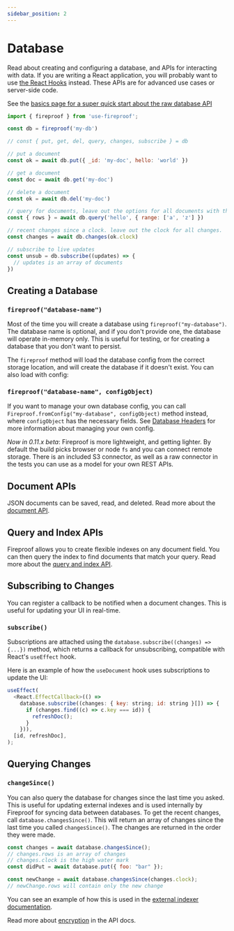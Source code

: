 ```yaml
---
sidebar_position: 2
---
```


# Database

Read about creating and configuring a database, and APIs for interacting with data. If you are writing a React application, you will probably want to use [the React Hooks](/docs/react-hooks/use-live-query) instead. These APIs are for advanced use cases or server-side code.

See the [basics page for a super quick start about the raw database API](/docs/database-api/basics)

```js
import { fireproof } from 'use-fireproof';

const db = fireproof('my-db')

// const { put, get, del, query, changes, subscribe } = db

// put a document
const ok = await db.put({ _id: 'my-doc', hello: 'world' })

// get a document
const doc = await db.get('my-doc')

// delete a document
const ok = await db.del('my-doc')

// query for documents, leave out the options for all documents with the queried field
const { rows } = await db.query('hello', { range: ['a', 'z'] })

// recent changes since a clock. leave out the clock for all changes.
const changes = await db.changes(ok.clock)

// subscribe to live updates
const unsub = db.subscribe((updates) => {
  // updates is an array of documents
})
```


## Creating a Database

### `fireproof("database-name")`

Most of the time you will create a database using `fireproof("my-database")`. The database name is optional, and if you don't provide one, the database will operate in-memory only. This is useful for testing, or for creating a database that you don't want to persist. 

The `fireproof` method will load the database config from the correct storage location, and will create the database if it doesn't exist. You can also load with config:

### `fireproof("database-name", configObject)`

If you want to manage your own database config, you can call `Fireproof.fromConfig("my-database", configObject)` method instead, where `configObject` has the necessary fields. See [Database Headers](/docs/database-api/storage#database-headers) for more information about managing your own config.

*Now in 0.11.x beta*: Fireproof is more lightweight, and getting lighter. By default the build picks browser or node `fs` and you can connect remote storage. There is an included S3 connector, as well as a raw connector in the tests you can use as a model for your own REST APIs.

## Document APIs

JSON documents can be saved, read, and deleted. Read more about the [document API](./documents).

## Query and Index APIs

Fireproof allows you to create flexible indexes on any document field. You can then query the index to find documents that match your query. Read more about the [query and index API](./index-query).

## Subscribing to Changes

You can register a callback to be notified when a document changes. This is useful for updating your UI in real-time. 

### `subscribe()`

Subscriptions are attached using the `database.subscribe((changes) => {...})` method, which returns a callback for unsubscribing, compatible with React's `useEffect` hook. 

Here is an example of how the `useDocument` hook uses subscriptions to update the UI:

```js
useEffect(
  <React.EffectCallback>(() =>
    database.subscribe((changes: { key: string; id: string }[]) => {
      if (changes.find((c) => c.key === id)) {
        refreshDoc();
      }
    })),
  [id, refreshDoc],
);
```

## Querying Changes

### `changeSince()`

You can also query the database for changes since the last time you asked. This is useful for updating external indexes and is used internally by Fireproof for syncing data between databases. To get the recent changes, call `database.changesSince()`. This will return an array of changes since the last time you called `changesSince()`. The changes are returned in the order they were made.

```js
const changes = await database.changesSince();
// changes.rows is an array of changes
// changes.clock is the high water mark
const didPut = await database.put({ foo: "bar" });

const newChange = await database.changesSince(changes.clock);
// newChange.rows will contain only the new change
```

You can see an example of how this is used in the [external indexer documentation](./index-query#external-indexers).


Read more about [encryption](./encryption) in the API docs.
